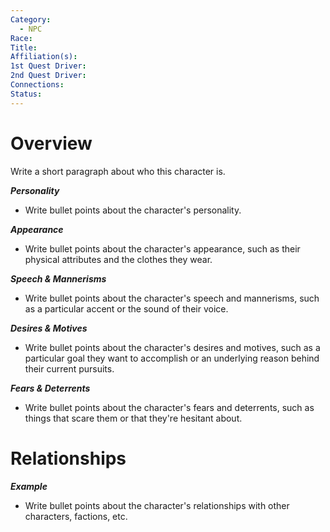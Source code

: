 ```yaml
---
Category:
  - NPC
Race: 
Title: 
Affiliation(s): 
1st Quest Driver: 
2nd Quest Driver: 
Connections: 
Status:
---
```


# Overview
Write a short paragraph about who this character is.

***Personality*** 
- Write bullet points about the character's personality.

***Appearance***
- Write bullet points about the character's appearance, such as their physical attributes and the clothes they wear.

***Speech & Mannerisms***
- Write bullet points about the character's speech and mannerisms, such as a particular accent or the sound of their voice.

***Desires & Motives***
- Write bullet points about the character's desires and motives, such as a particular goal they want to accomplish or an underlying reason behind their current pursuits.

***Fears & Deterrents***
- Write bullet points about the character's fears and deterrents, such as things that scare them or that they're hesitant about.

# Relationships

***Example***
- Write bullet points about the character's relationships with other characters, factions, etc. 